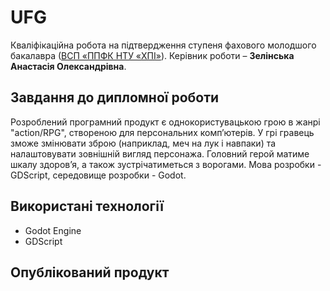 # UFG
Кваліфікаційна робота на підтвердження ступеня фахового молодшого
бакалавра ([ВСП «ППФК НТУ «ХПІ»](http://polytechnic.poltava.ua)). Керівник
роботи – **Зелінська Анастасія Олександрівна**.
## Завдання до дипломної роботи
Розроблений програмний продукт є однокористувацькою грою в жанрі "action/RPG", створеною для персональних комп’ютерів. У грі гравець зможе змінювати зброю (наприклад, меч на лук і навпаки) та налаштовувати зовнішній вигляд персонажа. Головний герой матиме шкалу здоров’я, а також зустрічатиметься з ворогами.  Мова розробки - GDScript, середовище розробки - Godot.
## Використані технології
* Godot Engine
* GDScript
## Опублікований продукт
